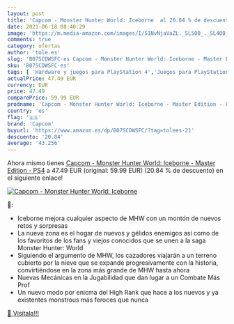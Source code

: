 ```yaml
---
layout: post
title: 'Capcom - Monster Hunter World: Iceborne  al 20.84 % de descuento'
date: 2021-06-18 08:40:29
image: 'https://m.media-amazon.com/images/I/51NvNjaVaZL._SL500_._SL400_.jpg'
comments: true
category: ofertas
author: 'tole.es'
slug: 'B07SCDWSFC-es Capcom - Monster Hunter World: Iceborne - Master Edition -...'
sku: 'B07SCDWSFC-es'
tags: [ 'Hardware y juegos para PlayStation 4','Juegos para PlayStation 4','Videojuegos','capcom','ps4', ]
actualPrice: 47.49 EUR
currency: EUR
price: 47.49
comparePrice: 59.99 EUR
prodname: 'Capcom - Monster Hunter World: Iceborne - Master Edition - PS4'
country: 'es'
flag: '🇪🇸'
brand: 'Capcom'
buyurl: 'https://www.amazon.es/dp/B07SCDWSFC/?tag=tolees-21'
descuento: '20.84'
average: '43.256'
---
```


Ahora mismo tienes [Capcom - Monster Hunter World: Iceborne - Master Edition - PS4](https://www.amazon.es/dp/B07SCDWSFC/?tag=tolees-21) a 47.49 EUR (original: 59.99 EUR) (20.84 %  de descuento) en el siguiente enlace!

[![Capcom - Monster Hunter World: Iceborne ](https://m.media-amazon.com/images/I/51NvNjaVaZL._SL500_._SL400_.jpg)](https://www.amazon.es/dp/B07SCDWSFC/?tag=tolees-21)

🔎:

- Iceborne mejora cualquier aspecto de MHW con un montón de nuevos retos y sorpresas
- La nueva zona es el hogar de nuevos y gélidos enemigos así como de los favoritos de los fans y viejos conocidos que se unen a la saga Monster Hunter: World
- Siguiendo el argumento de MHW, los cazadores viajarán a un terreno cubierto por la nieve que se expande progresivamente con la historia, convirtiéndose en la zona más grande de MHW hasta ahora
- Nuevas Mecánicas en la Jugabilidad que dan lugar a un Combate Más Prof
- Un nuevo modo por enicma del High Rank que hace a los nuevos y ya existentes monstrous más feroces que nunca

[🛒 Visítala!!!](https://www.amazon.es/dp/B07SCDWSFC/?tag=tolees-21)
